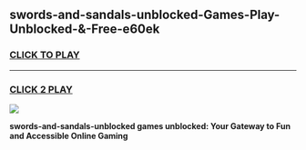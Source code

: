 
## swords-and-sandals-unblocked-Games-Play-Unblocked-&-Free-e60ek
<h3>
<a href="https://premium76.site?title=swords-and-sandals-unblocked&ref=24A">CLICK TO PLAY</a></h3>
<hr>

<h3>
<a href="https://premium76.site?title=swords-and-sandals-unblocked&ref=24A">CLICK 2 PLAY</a>
  
</h3>

<a href="https://premium76.site?title=swords-and-sandals-unblocked&ref=24A"><img src="https://clearcache.store/games.png"></a>


**swords-and-sandals-unblocked games unblocked: Your Gateway to Fun and Accessible Online Gaming**
